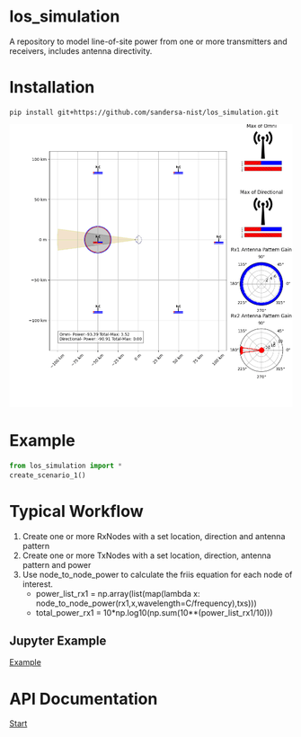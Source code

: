 # los_simulation
A repository to model line-of-site power from one or more transmitters and receivers, includes antenna directivity. 


# Installation 
```shell
pip install git+https://github.com/sandersa-nist/los_simulation.git
```
![image](./los_simulation/resources/example_scenario.gif)


# Example
```python
from los_simulation import *
create_scenario_1()
```
# Typical Workflow
 1. Create one or more RxNodes with a set location, direction and antenna pattern
 2. Create one or more TxNodes with a set location, direction, antenna pattern and power
 3. Use node_to_node_power to calculate the friis equation for each node of interest.
    + power_list_rx1 = np.array(list(map(lambda x: node_to_node_power(rx1,x,wavelength=C/frequency),txs)))
    + total_power_rx1 = 10*np.log10(np.sum(10**(power_list_rx1/10)))

    
## Jupyter Example
[Example](./examples/los_simulation_example.ipynb)

# API Documentation
[Start](./documentation/index.html)
